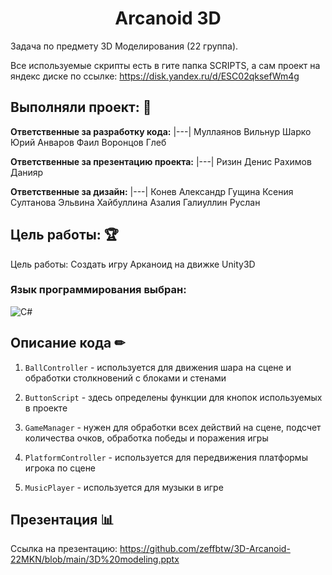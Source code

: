 <h1 align="center">Arcanoid 3D</h1> 

Задача по предмету 3D Моделирования (22 группа).

Все используемые скрипты есть в гите папка SCRIPTS, а сам проект на яндекс диске по ссылке: https://disk.yandex.ru/d/ESC02qksefWm4g

## Выполняли проект: 👥

**Ответственные за разработку кода:** 
|---|
Муллаянов Вильнур
Шарко Юрий
Анваров Фаил
Воронцов Глеб

 **Ответственные за презентацию проекта:**
|---|
Ризин Денис
Рахимов Данияр

**Ответственные за дизайн:** 
|---|
Конев Александр
Гущина Ксения
Султанова Эльвина
Хайбуллина Азалия
Галиуллин Руслан


## Цель работы: 🏆
Цель работы: Создать игру Арканоид на движке Unity3D


### Язык программирования выбран: 
![C#](https://fiverr-res.cloudinary.com/t_profile_original,q_auto,f_auto/attachments/profile/photo/78516c109040193ed66c8e619a80d9c5-1592363958403/d18939a1-2c2e-4270-8131-1461b85bc7fc.png)


## Описание кода ✏
1. `BallController` - используется для движения шара на сцене и обработки столкновений с блоками и стенами

2. `ButtonScript` - здесь определены функции для кнопок используемых в проекте

3. `GameManager` - нужен для обработки всех действий на сцене, подсчет количества очков, обработка победы и поражения игры

4. `PlatformController` - используется для передвижения платформы игрока по сцене

5. `MusicPlayer` - используется для музыки в игре

## Презентация 📊

Ссылка на презентацию: https://github.com/zeffbtw/3D-Arcanoid-22MKN/blob/main/3D%20modeling.pptx
